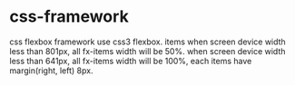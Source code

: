 # css-framework
css flexbox framework
use css3 flexbox.
items
when screen device width less than 801px,
all fx-items width will be 50%.
when screen device width less than 641px,
all fx-items width will be 100%,
each items have margin(right, left) 8px.
